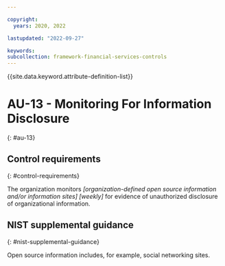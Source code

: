 ```yaml
---

copyright:
  years: 2020, 2022

lastupdated: "2022-09-27"

keywords: 
subcollection: framework-financial-services-controls
---
```


{{site.data.keyword.attribute-definition-list}}

         
# AU-13 - Monitoring For Information Disclosure
{: #au-13}

## Control requirements
{: #control-requirements}

The organization monitors _[organization-defined open source information and/or information sites]_ _[weekly]_ for evidence of unauthorized disclosure of organizational information.

## NIST supplemental guidance
{: #nist-supplemental-guidance}

Open source information includes, for example, social networking sites.



